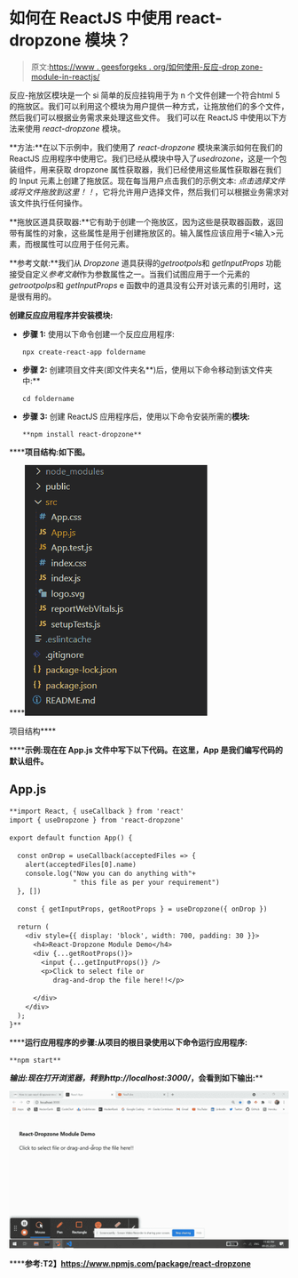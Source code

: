 # 如何在 ReactJS 中使用 react-dropzone 模块？

> 原文:[https://www . geesforgeks . org/如何使用-反应-drop zone-module-in-reactjs/](https://www.geeksforgeeks.org/how-to-use-react-dropzone-module-in-reactjs/)

反应-拖放区模块是一个 si 简单的反应挂钩用于为 n 个文件创建一个符合html 5 的拖放区。我们可以利用这个模块为用户提供一种方式，让拖放他们的多个文件，然后我们可以根据业务需求来处理这些文件。  我们可以在 ReactJS 中使用以下方法来使用 *react-dropzone* 模块。

**方法:**在以下示例中，我们使用了 *react-dropzone* 模块来演示如何在我们的 ReactJS 应用程序中使用它。我们已经从模块中导入了*usedrozone*，这是一个包装组件，用来获取 dropzone 属性获取器，我们已经使用这些属性获取器在我们的 Input 元素上创建了拖放区。现在每当用户点击我们的示例文本: *点击选择文件或将文件拖放到这里！！*，它将允许用户选择文件，然后我们可以根据业务需求对该文件执行任何操作。

**拖放区道具获取器:**它有助于创建一个拖放区，因为这些是获取器函数，返回带有属性的对象，这些属性是用于创建拖放区的。输入属性应该应用于<输入>元素，而根属性可以应用于任何元素。

**参考文献:**我们从 *Dropzone* 道具获得的*getrootpols*和 *getInputProps* 功能接受自定义*参考文献*作为参数属性之一。当我们试图应用于一个元素的*getrootpolps*和 *getInputProps* e 函数中的道具没有公开对该元素的引用时，这是很有用的。

**创建反应应用程序并安装模块:**

*   **步骤 1:** 使用以下命令创建一个反应应用程序:

    ```
    npx create-react-app foldername
    ```

*   **步骤 2:** 创建项目文件夹(即文件夹名**)后，使用以下命令移动到该文件夹中:**

    ```
    cd foldername
    ```

*   **步骤 3:** 创建 ReactJS 应用程序后，使用以下命令安装所需的****模块:****

    ```
    **npm install react-dropzone** 
    ```

******项目结构:**如下图。****

****![](img/f04ae0d8b722a9fff0bd9bd138b29c23.png)

项目结构**** 

******示例:**现在在 **App.js** 文件中写下以下代码。在这里，App 是我们编写代码的默认组件。****

## ****App.js****

```
**import React, { useCallback } from 'react'
import { useDropzone } from 'react-dropzone'

export default function App() {

  const onDrop = useCallback(acceptedFiles => {
    alert(acceptedFiles[0].name)
    console.log("Now you can do anything with"+
                " this file as per your requirement")
  }, [])

  const { getInputProps, getRootProps } = useDropzone({ onDrop })

  return (
    <div style={{ display: 'block', width: 700, padding: 30 }}>
      <h4>React-Dropzone Module Demo</h4>
      <div {...getRootProps()}>
        <input {...getInputProps()} />
        <p>Click to select file or 
           drag-and-drop the file here!!</p>

      </div>
    </div>
  );
}**
```

******运行应用程序的步骤:**从项目的根目录使用以下命令运行应用程序:****

```
**npm start**
```

******输出:**现在打开浏览器，转到***http://localhost:3000/***，会看到如下输出:****

****![](img/9f0232eb7493a12439a4582a1507231d.png)****

******参考:**T2】https://www.npmjs.com/package/react-dropzone****